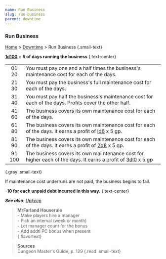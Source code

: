```yaml
---
name: Run Business
slug: run-business
parent: downtime
---
```

### Run Business
[Home](dm-operations-center) > [Downtime](downtime) > Run Business {.small-text}

**[1d100](/roll/1d100) + # of days running the business** {.text-center}

|||
|:-:|-|
| 01 20 | You must pay one and a half times the business's maintenance cost for each of the days. |
| 21 30 | You must pay the business's full maintenance cost for each of the days. |
| 31 40 | You must pay half the business's maintenance cost for each of the days. Profits cover the other half. |
| 41 60 | The business covers its own maintenance cost for each of the days. |
| 61 80 | The business covers its own maintenance cost for each of the days. It earns a profit of [ld6](/roll/1d6) x 5 gp. |
| 81 90 | The business covers its own maintenance cost for each of the days. It earns a profit of [2d8](/roll/2d8) x 5 gp. |
| 91 100| The business covers its own mai ntenance cost for higher each of the days. It earns a profit of [3dl0](/roll/3d10) x 5 gp |
{.gray .small-text}

If maintenance cost underruns are not paid, the business begins to fail.

**-10 for each unpaid debt incurred in this way.** {.text-center}

***See also**: [Upkeep](upkeep)*

> **MrFarland Houserule**<br/>
> \- Make players hire a manager<br/>
> \- Pick an interval (week or month)<br/>
> \- Let manager count for the bonus<br/>
> \- Add addtl PC bonus when present<br/>
{.flavortext}

> **Sources** <br/>
> Dungeon Master's Guide, p. 129
{.read .small-text}